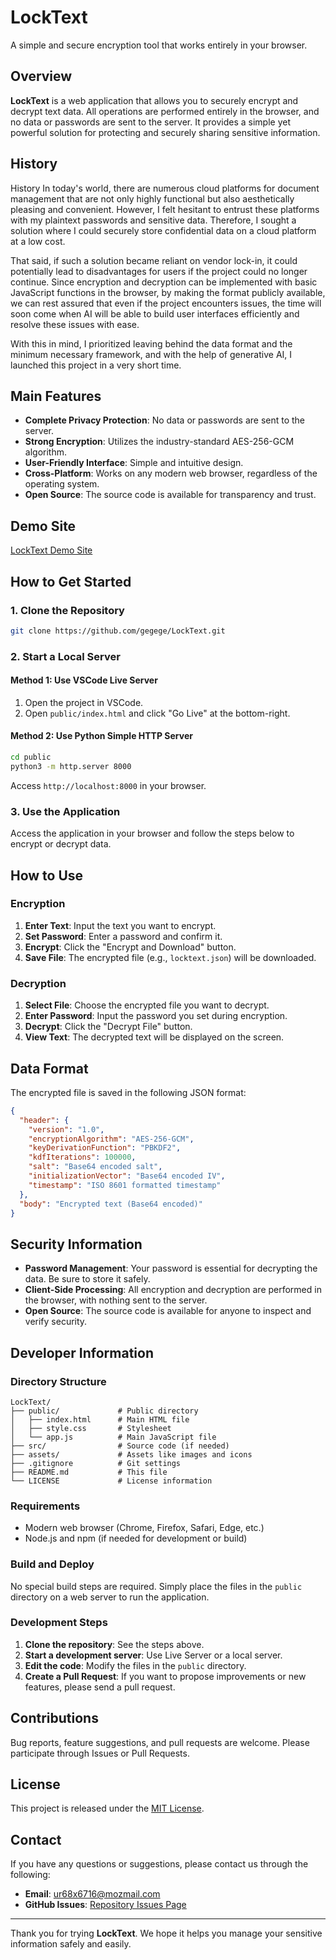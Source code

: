 
# **LockText**

A simple and secure encryption tool that works entirely in your browser.

## **Overview**

**LockText** is a web application that allows you to securely encrypt and decrypt text data. All operations are performed entirely in the browser, and no data or passwords are sent to the server. It provides a simple yet powerful solution for protecting and securely sharing sensitive information.

## **History**

History
In today's world, there are numerous cloud platforms for document management that are not only highly functional but also aesthetically pleasing and convenient. However, I felt hesitant to entrust these platforms with my plaintext passwords and sensitive data. Therefore, I sought a solution where I could securely store confidential data on a cloud platform at a low cost.

That said, if such a solution became reliant on vendor lock-in, it could potentially lead to disadvantages for users if the project could no longer continue. Since encryption and decryption can be implemented with basic JavaScript functions in the browser, by making the format publicly available, we can rest assured that even if the project encounters issues, the time will soon come when AI will be able to build user interfaces efficiently and resolve these issues with ease.

With this in mind, I prioritized leaving behind the data format and the minimum necessary framework, and with the help of generative AI, I launched this project in a very short time.

## **Main Features**

- **Complete Privacy Protection**: No data or passwords are sent to the server.
- **Strong Encryption**: Utilizes the industry-standard AES-256-GCM algorithm.
- **User-Friendly Interface**: Simple and intuitive design.
- **Cross-Platform**: Works on any modern web browser, regardless of the operating system.
- **Open Source**: The source code is available for transparency and trust.

## **Demo Site**

[LockText Demo Site](https://gegege.github.io/LockText/)

## **How to Get Started**

### **1. Clone the Repository**

```bash
git clone https://github.com/gegege/LockText.git
```

### **2. Start a Local Server**

#### **Method 1: Use VSCode Live Server**

1. Open the project in VSCode.
2. Open `public/index.html` and click "Go Live" at the bottom-right.

#### **Method 2: Use Python Simple HTTP Server**

```bash
cd public
python3 -m http.server 8000
```

Access `http://localhost:8000` in your browser.

### **3. Use the Application**

Access the application in your browser and follow the steps below to encrypt or decrypt data.

## **How to Use**

### **Encryption**

1. **Enter Text**: Input the text you want to encrypt.
2. **Set Password**: Enter a password and confirm it.
3. **Encrypt**: Click the "Encrypt and Download" button.
4. **Save File**: The encrypted file (e.g., `locktext.json`) will be downloaded.

### **Decryption**

1. **Select File**: Choose the encrypted file you want to decrypt.
2. **Enter Password**: Input the password you set during encryption.
3. **Decrypt**: Click the "Decrypt File" button.
4. **View Text**: The decrypted text will be displayed on the screen.

## **Data Format**

The encrypted file is saved in the following JSON format:

```json
{
  "header": {
    "version": "1.0",
    "encryptionAlgorithm": "AES-256-GCM",
    "keyDerivationFunction": "PBKDF2",
    "kdfIterations": 100000,
    "salt": "Base64 encoded salt",
    "initializationVector": "Base64 encoded IV",
    "timestamp": "ISO 8601 formatted timestamp"
  },
  "body": "Encrypted text (Base64 encoded)"
}
```

## **Security Information**

- **Password Management**: Your password is essential for decrypting the data. Be sure to store it safely.
- **Client-Side Processing**: All encryption and decryption are performed in the browser, with nothing sent to the server.
- **Open Source**: The source code is available for anyone to inspect and verify security.

## **Developer Information**

### **Directory Structure**

```
LockText/
├── public/             # Public directory
│   ├── index.html      # Main HTML file
│   ├── style.css       # Stylesheet
│   └── app.js          # Main JavaScript file
├── src/                # Source code (if needed)
├── assets/             # Assets like images and icons
├── .gitignore          # Git settings
├── README.md           # This file
└── LICENSE             # License information
```

### **Requirements**

- Modern web browser (Chrome, Firefox, Safari, Edge, etc.)
- Node.js and npm (if needed for development or build)

### **Build and Deploy**

No special build steps are required. Simply place the files in the `public` directory on a web server to run the application.

### **Development Steps**

1. **Clone the repository**: See the steps above.
2. **Start a development server**: Use Live Server or a local server.
3. **Edit the code**: Modify the files in the `public` directory.
4. **Create a Pull Request**: If you want to propose improvements or new features, please send a pull request.

## **Contributions**

Bug reports, feature suggestions, and pull requests are welcome. Please participate through Issues or Pull Requests.

## **License**

This project is released under the [MIT License](LICENSE).

## **Contact**

If you have any questions or suggestions, please contact us through the following:

- **Email**: ur68x6716@mozmail.com
- **GitHub Issues**: [Repository Issues Page](https://github.com/gegege/LockText/issues)

---

Thank you for trying **LockText**. We hope it helps you manage your sensitive information safely and easily.
